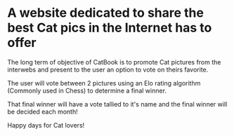 # A website dedicated to share the best Cat pics in the Internet has to offer

The long term of objective of CatBook is to promote Cat pictures from the interwebs and present to the user an option to vote on theirs favorite.

The user will vote between 2 pictures using an Elo rating algorithm (Commonly used in Chess) to determine a final winner.

That final winner will have a vote tallied to it's name and the final winner will be decided each month!

Happy days for Cat lovers!